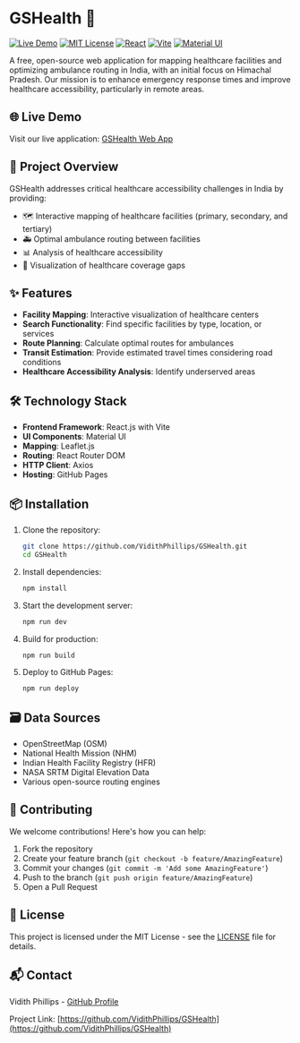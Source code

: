 # GSHealth 🏥

[![Live Demo](https://img.shields.io/badge/demo-live-brightgreen)](https://vidithphillips.github.io/GSHealth/)
[![MIT License](https://img.shields.io/badge/License-MIT-blue.svg)](https://opensource.org/licenses/MIT)
[![React](https://img.shields.io/badge/React-18.2.0-blue)](https://reactjs.org/)
[![Vite](https://img.shields.io/badge/Vite-4.4.5-purple)](https://vitejs.dev/)
[![Material UI](https://img.shields.io/badge/Material%20UI-5.14.18-blue)](https://mui.com/)

A free, open-source web application for mapping healthcare facilities and optimizing ambulance routing in India, with an initial focus on Himachal Pradesh. Our mission is to enhance emergency response times and improve healthcare accessibility, particularly in remote areas.

## 🌐 Live Demo

Visit our live application: [GSHealth Web App](https://vidithphillips.github.io/GSHealth/)

## 🎯 Project Overview

GSHealth addresses critical healthcare accessibility challenges in India by providing:

- 🗺️ Interactive mapping of healthcare facilities (primary, secondary, and tertiary)
- 🚑 Optimal ambulance routing between facilities
- 📊 Analysis of healthcare accessibility
- 🎯 Visualization of healthcare coverage gaps

## ✨ Features

- **Facility Mapping**: Interactive visualization of healthcare centers
- **Search Functionality**: Find specific facilities by type, location, or services
- **Route Planning**: Calculate optimal routes for ambulances
- **Transit Estimation**: Provide estimated travel times considering road conditions
- **Healthcare Accessibility Analysis**: Identify underserved areas

## 🛠️ Technology Stack

- **Frontend Framework**: React.js with Vite
- **UI Components**: Material UI
- **Mapping**: Leaflet.js
- **Routing**: React Router DOM
- **HTTP Client**: Axios
- **Hosting**: GitHub Pages

## 📦 Installation

1. Clone the repository:
   ```bash
   git clone https://github.com/VidithPhillips/GSHealth.git
   cd GSHealth
   ```

2. Install dependencies:
   ```bash
   npm install
   ```

3. Start the development server:
   ```bash
   npm run dev
   ```

4. Build for production:
   ```bash
   npm run build
   ```

5. Deploy to GitHub Pages:
   ```bash
   npm run deploy
   ```

## 🗃️ Data Sources

- OpenStreetMap (OSM)
- National Health Mission (NHM)
- Indian Health Facility Registry (HFR)
- NASA SRTM Digital Elevation Data
- Various open-source routing engines

## 🤝 Contributing

We welcome contributions! Here's how you can help:

1. Fork the repository
2. Create your feature branch (`git checkout -b feature/AmazingFeature`)
3. Commit your changes (`git commit -m 'Add some AmazingFeature'`)
4. Push to the branch (`git push origin feature/AmazingFeature`)
5. Open a Pull Request

## 📄 License

This project is licensed under the MIT License - see the [LICENSE](LICENSE) file for details.

## 📬 Contact

Vidith Phillips - [GitHub Profile](https://github.com/VidithPhillips)

Project Link: [https://github.com/VidithPhillips/GSHealth](https://github.com/VidithPhillips/GSHealth) 